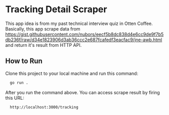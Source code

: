 # Tracking Detail Scraper

This app idea is from my past technical interview quiz in Otten Coffee. Basically, this app scrape data from https://gist.githubusercontent.com/nubors/eecf5b8dc838d4e6cc9de9f7b5db236f/raw/d34e1823906d3ab36ccc2e687fcafedf3eacfac9/jne-awb.html
and return it's result from HTTP API.

## How to Run

Clone this project to your local machine and run this command:

```bash
  go run .
```
After you run the command above. You can access scrape result by firing this URL:

```
  http://localhost:3000/tracking
```
